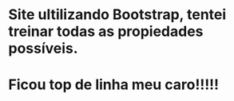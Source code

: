 # Site ultilizando Bootstrap, tentei treinar todas as propiedades possíveis.
# Ficou top de linha meu caro!!!!!
